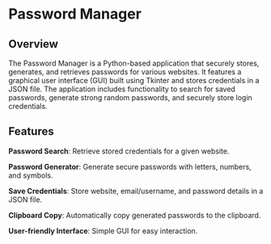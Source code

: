 # Password Manager

## Overview

The Password Manager is a Python-based application that securely stores, generates, and retrieves passwords for various websites. It features a graphical user interface (GUI) built using Tkinter and stores credentials in a JSON file. The application includes functionality to search for saved passwords, generate strong random passwords, and securely store login credentials.

## Features

**Password Search**: Retrieve stored credentials for a given website.

**Password Generator**: Generate secure passwords with letters, numbers, and symbols.

**Save Credentials**: Store website, email/username, and password details in a JSON file.

**Clipboard Copy**: Automatically copy generated passwords to the clipboard.

**User-friendly Interface**: Simple GUI for easy interaction.
